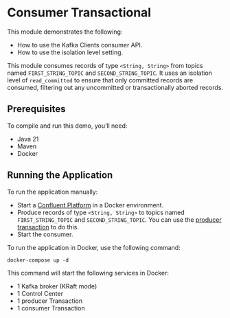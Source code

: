# Consumer Transactional

This module demonstrates the following:

- How to use the Kafka Clients consumer API.
- How to use the isolation level setting.

This module consumes records of type `<String, String>` from topics named `FIRST_STRING_TOPIC`
and `SECOND_STRING_TOPIC`. It uses an isolation level of `read_committed` to ensure that only committed records are
consumed, filtering out any uncommitted or transactionally aborted records.

## Prerequisites

To compile and run this demo, you’ll need:

- Java 21
- Maven
- Docker

## Running the Application

To run the application manually:

- Start a [Confluent Platform](https://docs.confluent.io/platform/current/quickstart/ce-docker-quickstart.html#step-1-download-and-start-cp) in a Docker environment.
- Produce records of type `<String, String>` to topics named `FIRST_STRING_TOPIC` and `SECOND_STRING_TOPIC`. You can use the [producer transaction](../../kafka-producer-quickstarts/kafka-producer-transaction) to do this.
- Start the consumer.

To run the application in Docker, use the following command:

```console
docker-compose up -d
```

This command will start the following services in Docker:

- 1 Kafka broker (KRaft mode)
- 1 Control Center
- 1 producer Transaction
- 1 consumer Transaction
